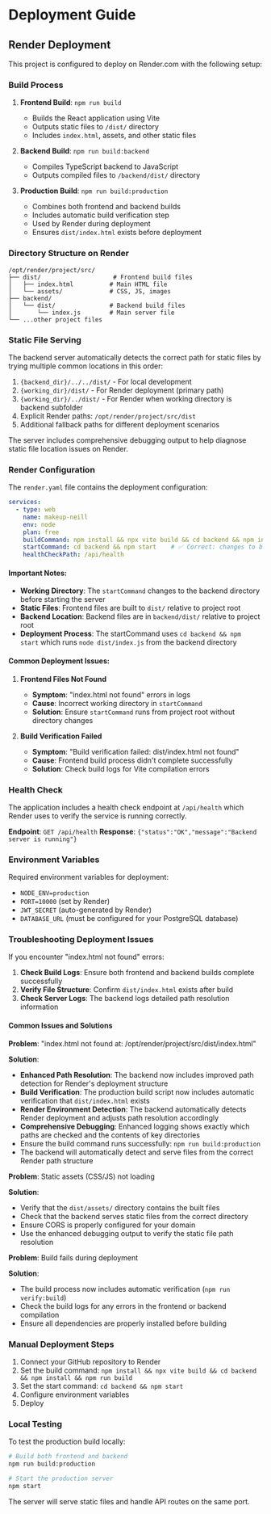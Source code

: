 # Deployment Guide

## Render Deployment

This project is configured to deploy on Render.com with the following setup:

### Build Process

1. **Frontend Build**: `npm run build`
   - Builds the React application using Vite
   - Outputs static files to `/dist/` directory
   - Includes `index.html`, assets, and other static files

2. **Backend Build**: `npm run build:backend`
   - Compiles TypeScript backend to JavaScript
   - Outputs compiled files to `/backend/dist/` directory

3. **Production Build**: `npm run build:production`
   - Combines both frontend and backend builds
   - Includes automatic build verification step
   - Used by Render during deployment
   - Ensures `dist/index.html` exists before deployment

### Directory Structure on Render

```
/opt/render/project/src/
├── dist/                    # Frontend build files
│   ├── index.html          # Main HTML file
│   └── assets/             # CSS, JS, images
├── backend/
│   └── dist/               # Backend build files
│       └── index.js        # Main server file
└── ...other project files
```

### Static File Serving

The backend server automatically detects the correct path for static files by trying multiple common locations in this order:

1. `{backend_dir}/../../dist/` - For local development
2. `{working_dir}/dist/` - For Render deployment (primary path)
3. `{working_dir}/../dist/` - For Render when working directory is backend subfolder
4. Explicit Render paths: `/opt/render/project/src/dist`
5. Additional fallback paths for different deployment scenarios

The server includes comprehensive debugging output to help diagnose static file location issues on Render.

### Render Configuration

The `render.yaml` file contains the deployment configuration:

```yaml
services:
  - type: web
    name: makeup-neill
    env: node
    plan: free
    buildCommand: npm install && npx vite build && cd backend && npm install && npm run build
    startCommand: cd backend && npm start    # ✅ Correct: changes to backend dir and runs npm start
    healthCheckPath: /api/health
```

#### Important Notes:

- **Working Directory**: The `startCommand` changes to the backend directory before starting the server
- **Static Files**: Frontend files are built to `dist/` relative to project root
- **Backend Location**: Backend files are in `backend/dist/` relative to project root
- **Deployment Process**: The startCommand uses `cd backend && npm start` which runs `node dist/index.js` from the backend directory

#### Common Deployment Issues:

1. **Frontend Files Not Found**
   - **Symptom**: "index.html not found" errors in logs
   - **Cause**: Incorrect working directory in `startCommand`
   - **Solution**: Ensure `startCommand` runs from project root without directory changes

2. **Build Verification Failed**
   - **Symptom**: "Build verification failed: dist/index.html not found"
   - **Cause**: Frontend build process didn't complete successfully
   - **Solution**: Check build logs for Vite compilation errors

### Health Check

The application includes a health check endpoint at `/api/health` which Render uses to verify the service is running correctly.

**Endpoint**: `GET /api/health`
**Response**: `{"status":"OK","message":"Backend server is running"}`

### Environment Variables

Required environment variables for deployment:

- `NODE_ENV=production`
- `PORT=10000` (set by Render)
- `JWT_SECRET` (auto-generated by Render)
- `DATABASE_URL` (must be configured for your PostgreSQL database)

### Troubleshooting Deployment Issues

If you encounter "index.html not found" errors:

1. **Check Build Logs**: Ensure both frontend and backend builds complete successfully
2. **Verify File Structure**: Confirm `dist/index.html` exists after build
3. **Check Server Logs**: The backend logs detailed path resolution information

#### Common Issues and Solutions

**Problem**: "index.html not found at: /opt/render/project/src/dist/index.html"

**Solution**: 
- **Enhanced Path Resolution**: The backend now includes improved path detection for Render's deployment structure
- **Build Verification**: The production build script now includes automatic verification that `dist/index.html` exists
- **Render Environment Detection**: The backend automatically detects Render deployment and adjusts path resolution accordingly
- **Comprehensive Debugging**: Enhanced logging shows exactly which paths are checked and the contents of key directories
- Ensure the build command runs successfully: `npm run build:production`
- The backend will automatically detect and serve files from the correct Render path structure

**Problem**: Static assets (CSS/JS) not loading

**Solution**:
- Verify that the `dist/assets/` directory contains the built files
- Check that the backend serves static files from the correct directory
- Ensure CORS is properly configured for your domain
- Use the enhanced debugging output to verify the static file path resolution

**Problem**: Build fails during deployment

**Solution**:
- The build process now includes automatic verification (`npm run verify:build`)
- Check the build logs for any errors in the frontend or backend compilation
- Ensure all dependencies are properly installed before building

### Manual Deployment Steps

1. Connect your GitHub repository to Render
2. Set the build command: `npm install && npx vite build && cd backend && npm install && npm run build`
3. Set the start command: `cd backend && npm start`
4. Configure environment variables
5. Deploy

### Local Testing

To test the production build locally:

```bash
# Build both frontend and backend
npm run build:production

# Start the production server
npm start
```

The server will serve static files and handle API routes on the same port.